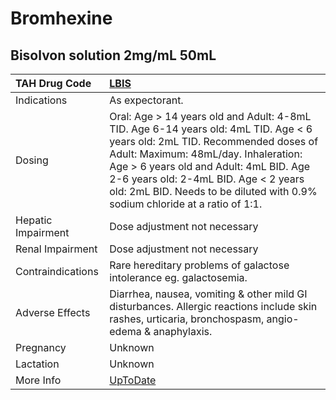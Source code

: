 # Bromhexine

## Bisolvon solution 2mg/mL 50mL

| TAH Drug Code      | [LBIS](https://www.tahsda.org.tw/drugs/hissearch.php?drug_code=LBIS)                                                                                                                                                                                                                                                                  |
|:-------------------|:--------------------------------------------------------------------------------------------------------------------------------------------------------------------------------------------------------------------------------------------------------------------------------------------------------------------------------------|
| Indications        | As expectorant.                                                                                                                                                                                                                                                                                                                       |
| Dosing             | Oral: Age > 14 years old and Adult: 4-8mL TID. Age 6-14 years old: 4mL TID. Age < 6 years old: 2mL TID. Recommended doses of Adult: Maximum: 48mL/day. Inhaleration: Age > 6 years old and Adult: 4mL BID. Age 2-6 years old: 2-4mL BID. Age < 2 years old: 2mL BID. Needs to be diluted with 0.9% sodium chloride at a ratio of 1:1. |
| Hepatic Impairment | Dose adjustment not necessary                                                                                                                                                                                                                                                                                                         |
| Renal Impairment   | Dose adjustment not necessary                                                                                                                                                                                                                                                                                                         |
| Contraindications  | Rare hereditary problems of galactose intolerance eg. galactosemia.                                                                                                                                                                                                                                                                   |
| Adverse Effects    | Diarrhea, nausea, vomiting & other mild GI disturbances. Allergic reactions include skin rashes, urticaria, bronchospasm, angio-edema & anaphylaxis.                                                                                                                                                                                  |
| Pregnancy          | Unknown                                                                                                                                                                                                                                                                                                                               |
| Lactation          | Unknown                                                                                                                                                                                                                                                                                                                               |
| More Info          | [UpToDate](https://www.uptodate.com/contents/bromhexine-international-drug-information-concise)                                                                                                                                                                                                                                       |

